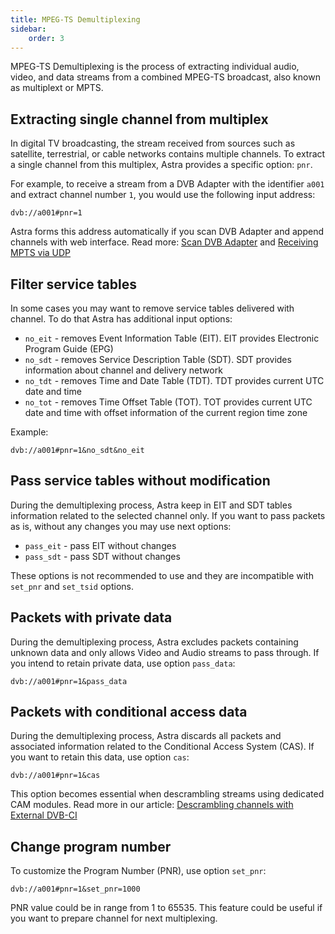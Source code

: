 ```yaml
---
title: MPEG-TS Demultiplexing
sidebar:
    order: 3
---
```


MPEG-TS Demultiplexing is the process of extracting individual audio, video, and data streams from a combined MPEG-TS broadcast, also known as multiplext or MPTS.

## Extracting single channel from multiplex

In digital TV broadcasting, the stream received from sources such as satellite, terrestrial, or cable networks contains multiple channels. To extract a single channel from this multiplex, Astra provides a specific option: `pnr`.

For example, to receive a stream from a DVB Adapter with the identifier `a001` and extract channel number `1`, you would use the following input address:

```
dvb://a001#pnr=1
```

Astra forms this address automatically if you scan DVB Adapter and append channels with web interface. Read more: [Scan DVB Adapter](/en/astra/adapters/scan/) and [Receiving MPTS via UDP](/en/astra/receiving/mpts-via-udp/)

## Filter service tables

In some cases you may want to remove service tables delivered with channel. To do that Astra has additional input options:

- `no_eit` - removes Event Information Table (EIT). EIT provides Electronic Program Guide (EPG)
- `no_sdt` - removes Service Description Table (SDT). SDT provides information about channel and delivery network
- `no_tdt` - removes Time and Date Table (TDT). TDT provides current UTC date and time
- `no_tot` - removes Time Offset Table (TOT). TOT provides current UTC date and time with offset information of the current region time zone

Example:

```
dvb://a001#pnr=1&no_sdt&no_eit
```

## Pass service tables without modification

During the demultiplexing process, Astra keep in EIT and SDT tables information related to the selected channel only. If you want to pass packets as is, without any changes you may use next options:

- `pass_eit` - pass EIT without changes
- `pass_sdt` - pass SDT without changes

These options is not recommended to use and they are incompatible with `set_pnr` and `set_tsid` options.

## Packets with private data

During the demultiplexing process, Astra excludes packets containing unknown data and only allows Video and Audio streams to pass through. If you intend to retain private data, use option `pass_data`:

```
dvb://a001#pnr=1&pass_data
```

## Packets with conditional access data

During the demultiplexing process, Astra discards all packets and associated information related to the Conditional Access System (CAS). If you want to retain this data, use option `cas`:

```
dvb://a001#pnr=1&cas
```

This option becomes essential when descrambling streams using dedicated CAM modules. Read more in our article: [Descrambling channels with External DVB-CI](/en/astra/adapters/external-ci/)

## Change program number

To customize the Program Number (PNR), use option `set_pnr`:

```
dvb://a001#pnr=1&set_pnr=1000
```

PNR value could be in range from 1 to 65535. This feature could be useful if you want to prepare channel for next multiplexing.
